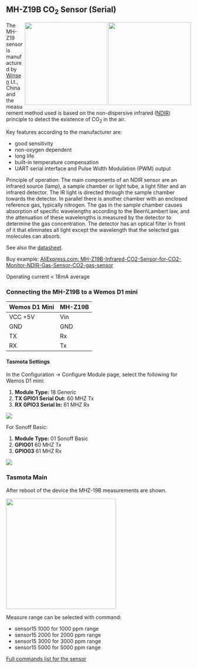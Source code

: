 ## MH-Z19B CO<sub>2</sub> Sensor (Serial)

<img src="https://github.com/arendst/arendst.github.io/blob/master/media/wemos/mhz19b-co2-sensor-front.jpg" align=right width=225>
<img src="https://github.com/arendst/arendst.github.io/blob/master/media/wemos/mhz19b-co2-sensor-back.jpg" align=right width=225>

The MH-Z19 sensor is manufactured by [Winsen](http://www.winsensor.com/) Lt., China and the measurement method used is based on the non-dispersive infrared ([NDIR](https://en.wikipedia.org/wiki/Nondispersive_infrared_sensor)) principle to detect the existence of CO<sub>2</sub> in the air.

Key features according to the manufacturer are:
* good sensitivity
* non-oxygen dependent
* long life
* built-in temperature compensation
* UART serial interface and Pulse Width Modulation (PWM) output

Principle of operation:
The main components of an NDIR sensor are an infrared source (lamp), a sample chamber or light tube, a light filter and an infrared detector. The IR light is directed through the sample chamber towards the detector. In parallel there is another chamber with an enclosed reference gas, typically nitrogen. The gas in the sample chamber causes absorption of specific wavelengths according to the BeerñLambert law, and the attenuation of these wavelengths is measured by the detector to determine the gas concentration. The detector has an optical filter in front of it that eliminates all light except the wavelength that the selected gas molecules can absorb. 

See also the [datasheet](https://www.winsen-sensor.com/d/files/PDF/Infrared%20Gas%20Sensor/NDIR%20CO2%20SENSOR/MH-Z19%20CO2%20Ver1.0.pdf).

Buy example: [AliExpress.com: MH-Z19B-Infrared-CO2-Sensor-for-CO2-Monitor-NDIR-Gas-Sensor-CO2-gas-sensor](https://www.aliexpress.com/item/MH-Z19B-Infrared-CO2-Sensor-for-CO2-Monitor-NDIR-Gas-Sensor-CO2-gas-sensor/32823821163.html)

Operating current < 18mA average

### Connecting the MH-Z19B to a Wemos D1 mini

| Wemos D1 Mini  | MH-Z19B |
|---|---|
|VCC +5V   | Vin|
|GND   | GND|
|TX   |Rx|
|RX   |Tx|

#### Tasmota Settings
In the Configuration -> Configure Module page, select the following for Wemos D1 mini:
1. **Module Type:** 18 Generic
2. **TX GPIO1 Serial Out:** 60 MHZ Tx
3. **RX GPIO3 Serial In:** 61 MHZ Rx

![](https://user-images.githubusercontent.com/24528715/50478370-119fa200-09d1-11e9-912d-f58ac3779ca5.png)

For Sonoff Basic:
1. **Module Type:** 01 Sonoff Basic
2. **GPIO01** 60 MHZ Tx
3. **GPIO03** 61 MHZ Rx

![](https://user-images.githubusercontent.com/24528715/50478262-9807b400-09d0-11e9-8659-000eca113802.png)


### Tasmota Main
After reboot of the device the MHZ-19B measurements are shown.

<img src="https://github.com/arendst/arendst.github.io/blob/master/media/wemos/wemos_mhz19b_main_marked.jpg" width=300>

Measure range can be selected with command:

* sensor15 1000 for 1000 ppm range
* sensor15 2000 for 2000 ppm range
* sensor15 3000 for 3000 ppm range
* sensor15 5000 for 5000 ppm range

[Full commands list for the sensor](commands#sensor15)
